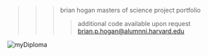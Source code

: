 >>> brian hogan masters of science project portfolio
>>>> additional code available upon request brian.p.hogan@alumnni.harvard.edu

![myDiploma](https://user-images.githubusercontent.com/59778456/193809493-8ac709d1-9db2-42dd-9a4b-3eec03a80a5d.JPG)
